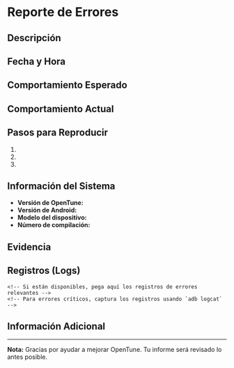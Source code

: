 # Reporte de Errores

## Descripción
<!-- Proporciona una explicación clara y detallada del problema que has encontrado -->

## Fecha y Hora
<!-- Indica cuándo ocurrió el problema (incluye zona horaria si es relevante) -->

## Comportamiento Esperado
<!-- Describe lo que debería haber sucedido en circunstancias normales -->

## Comportamiento Actual
<!-- Describe lo que sucedió en su lugar -->

## Pasos para Reproducir
1. <!-- Enumera instrucciones paso a paso para reproducir el problema -->
2. <!-- Sé específico sobre cada acción realizada -->
3. <!-- Continúa según sea necesario -->

## Información del Sistema
- **Versión de OpenTune:** <!-- ej., 1.2.3 -->
- **Versión de Android:** <!-- ej., Android 13 -->
- **Modelo del dispositivo:** <!-- ej., Samsung Galaxy S21 -->
- **Número de compilación:** <!-- ej., RP1A.200720.012 -->

## Evidencia
<!-- Adjunta capturas de pantalla, videos o enlaces que demuestren el problema -->
<!-- Consejo: Puedes arrastrar y soltar archivos multimedia directamente en esta sección -->

## Registros (Logs)
```
<!-- Si están disponibles, pega aquí los registros de errores relevantes -->
<!-- Para errores críticos, captura los registros usando `adb logcat` -->
```

## Información Adicional
<!-- Incluye cualquier otro detalle relevante sobre el entorno o las circunstancias -->
<!-- No incluyas información personal o sensible en este informe -->

---

**Nota:** Gracias por ayudar a mejorar OpenTune. Tu informe será revisado lo antes posible.
